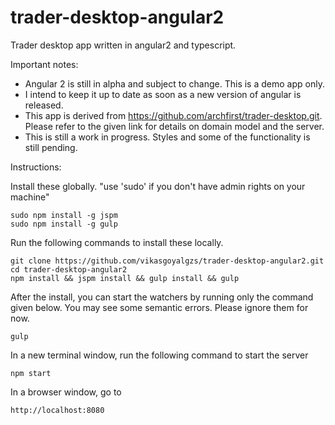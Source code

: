 # trader-desktop-angular2
Trader desktop app written in angular2 and typescript.

Important notes: 
* Angular 2 is still in alpha and subject to change. This is a demo app only. 
* I intend to keep it up to date as soon as a new version of angular is released. 
* This app is derived from https://github.com/archfirst/trader-desktop.git. Please refer 
  to the given link for details on domain model and the server.
* This is still a work in progress. Styles and some of the functionality is still pending.

Instructions:

Install these globally. "use 'sudo' if you don't have admin rights on your machine"
```
sudo npm install -g jspm
sudo npm install -g gulp
```

Run the following commands to install these locally. 
```
git clone https://github.com/vikasgoyalgzs/trader-desktop-angular2.git
cd trader-desktop-angular2
npm install && jspm install && gulp install && gulp
```

After the install, you can start the watchers by running only the command given below.
You may see some semantic errors. Please ignore them for now.

```
gulp
```

In a new terminal window, run the following command to start the server
```
npm start
```

In a browser window, go to 
```
http://localhost:8080
```
